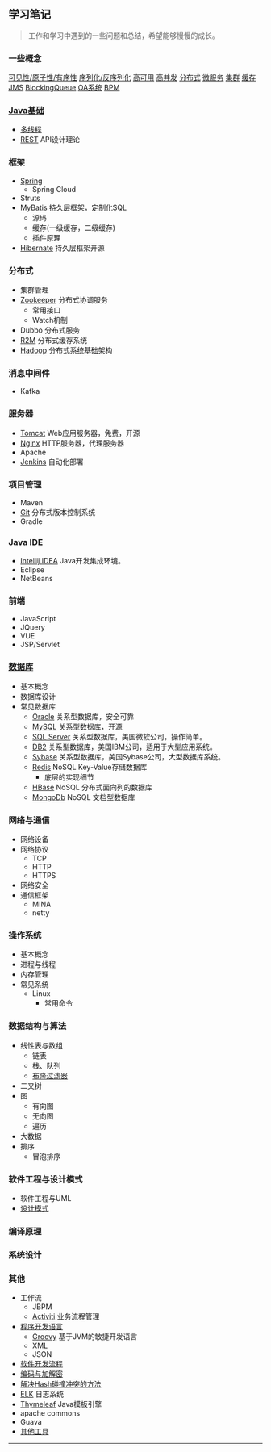 ## 学习笔记

> 工作和学习中遇到的一些问题和总结，希望能够慢慢的成长。


### 一些概念
[可见性/原子性/有序性](Basic-Concept.md#可见性-原子性-有序性)
[序列化/反序列化](Basic-Concept.md#序列化-反序列化)
[高可用](Basic-Concept.md#高可用)
[高并发](Basic-Concept.md#高并发)
[分布式](Basic-Concept.md#分布式)
[微服务](Basic-Concept.md#微服务)
[集群](Basic-Concept.md#集群)
[缓存](Basic-Concept.md#缓存)
[JMS](Basic-Concept.md#JMS)
[BlockingQueue](Basic-Concept.md#BlockingQueue)
[OA系统](Basic-Concept.md#OA系统)
[BPM](Basic-Concept.md#BPM)

### [Java基础](Java/Index.md)
- [多线程](Java/Multi-thread.md)
- [REST](Java/RESTful-API.md)  API设计理论


### 框架
- [Spring](Framework/Spring/Index.md)
    - Spring Cloud
- Struts
- [MyBatis](Framework/MyBatis/MyBatis.md) 持久层框架，定制化SQL
    - 源码
    - 缓存(一级缓存，二级缓存)
    - 插件原理
- [Hibernate](Others/Hibernate.md) 持久层框架开源


### 分布式
- 集群管理
- [Zookeeper](Others/Zookeeper.md)  分布式协调服务
    - 常用接口
    - Watch机制
- Dubbo 分布式服务
- [R2M](Others/R2M.md)  分布式缓存系统
- [Hadoop](Others/Hadoop.md)  分布式系统基础架构


### 消息中间件
- Kafka


### 服务器
- [Tomcat](Tomcat/Index.md)  Web应用服务器，免费，开源
- [Nginx](Others/Nginx.md)  HTTP服务器，代理服务器
- Apache
- [Jenkins](Others/Jenkins.md) 自动化部署


### 项目管理
- Maven
- [Git](Others/Git.md) 分布式版本控制系统
- Gradle


### Java IDE
- [Intellij IDEA](IDE/IDEA.md)  Java开发集成环境。
- Eclipse
- NetBeans


### 前端
- JavaScript
- JQuery
- VUE
- JSP/Servlet


### [数据库](DataBase/Index.md)
- 基本概念
- 数据库设计
- 常见数据库
    - [Oracle](DataBase/Oracle.md) 关系型数据库，安全可靠
    - [MySQL](DataBase/MySQL.md)  关系型数据库，开源
    - [SQL Server](DataBase/SQL-Server.md) 关系型数据库，美国微软公司，操作简单。
    - [DB2](DataBase/DB2.md) 关系型数据库，美国IBM公司，适用于大型应用系统。
    - [Sybase](DataBase/Sybase.md) 关系型数据库，美国Sybase公司，大型数据库系统。
    - [Redis](DataBase/Redis.md)  NoSQL Key-Value存储数据库
        - 底层的实现细节
    - [HBase](DataBase/HBase.md)  NoSQL 分布式面向列的数据库
    - [MongoDb](DataBase/MongoDb.md) NoSQL 文档型数据库


### 网络与通信
- 网络设备
- 网络协议
    - TCP
    - HTTP
    - HTTPS
- 网络安全
- 通信框架
    - MINA
    - netty


### 操作系统
- 基本概念
- 进程与线程
- 内存管理
- 常见系统
    - Linux
        - 常用命令


### 数据结构与算法
- 线性表与数组
    - 链表
    - 栈、队列
    - [布隆过滤器](Others/Bloom-Filter.md)
- 二叉树
- 图
    - 有向图
    - 无向图
    - 遍历
- 大数据
- 排序
    - 冒泡排序


### 软件工程与设计模式
- 软件工程与UML
- [设计模式](Others/Design-Patterns.md)


### 编译原理


### 系统设计


### 其他
- 工作流
    - JBPM
    - [Activiti](Workflow/Activiti.md)  业务流程管理
- [程序开发语言](Others/Language.md)
    - [Groovy](Others/Groovy.md) 基于JVM的敏捷开发语言
    - XML
    - JSON
- [软件开发流程](Others/Software-development-process.md)
- [编码与加解密](Others/Cryptography.md)
- [解决Hash碰撞冲突的方法](Others/Hash.md)
- [ELK](Others/ELK.md) 日志系统
- [Thymeleaf](Others/Thymeleaf.md)  Java模板引擎
- apache commons
- Guava
- [其他工具](Others/Tools-Other.md)


---

